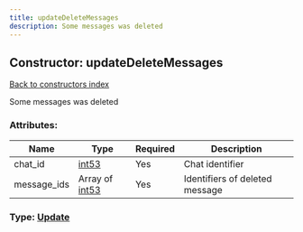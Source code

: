 ```yaml
---
title: updateDeleteMessages
description: Some messages was deleted
---
```

## Constructor: updateDeleteMessages  
[Back to constructors index](index.md)



Some messages was deleted

### Attributes:

| Name     |    Type       | Required | Description |
|----------|---------------|----------|-------------|
|chat\_id|[int53](../types/int53.md) | Yes|Chat identifier|
|message\_ids|Array of [int53](../constructors/int53.md) | Yes|Identifiers of deleted message|



### Type: [Update](../types/Update.md)



